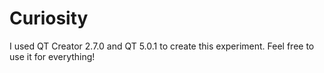 Curiosity
==========

I used QT Creator 2.7.0 and QT 5.0.1 to create this experiment. Feel free to use it for everything!
